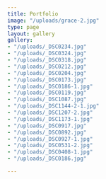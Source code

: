 ```yaml
---
title: Portfolio
image: "/uploads/grace-2.jpg"
type: page
layout: gallery
gallery:
- "/uploads/_DSC0234.jpg"
- "/uploads/_DSC0324.jpg"
- "/uploads/_DSC0318.jpg"
- "/uploads/_DSC0212.jpg"
- "/uploads/_DSC0204.jpg"
- "/uploads/_DSC0173.jpg"
- "/uploads/_DSC0186-1.jpg"
- "/uploads/_DSC0119.jpg"
- "/uploads/_DSC1087.jpg"
- "/uploads/_DSC1144-2-1.jpg"
- "/uploads/_DSC1207-2.jpg"
- "/uploads/_DSC1173-1.jpg"
- "/uploads/_DSC0917.jpg"
- "/uploads/_DSC0892.jpg"
- "/uploads/_DSC0927-1.jpg"
- "/uploads/_DSC0531-2.jpg"
- "/uploads/_DSC0408-1.jpg"
- "/uploads/_DSC0186.jpg"

---
```

